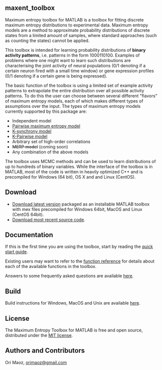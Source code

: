 <h2>maxent_toolbox</h2>

<p>Maximum entropy toolbox for MATLAB is a toolbox for fitting discrete maximum entropy distributions to experimental data. 
Maximum entropy models are a method to approximate probability distributions of discrete states from a limited amount of 
samples, where standard approaches (such as counting the states) cannot be applied.</p>
<p>This toolbox is intended for learning probability distributions of <b>binary activity patterns</b>, i.e. patterns in the form
1000110100. Examples of problems where one might want to learn such distributions are characterising the joint
activity of neural populations (0/1 denoting if a certain neuron fired with a small time window) or gene expression profiles
(0/1 denoting if a certain gene is being expressed).</p>
<p>The basic function of the toolbox is using a limited set of example activity patterns 
to extrapolate the entire distribution over all possible activity patterns. To do this the user can choose between
several different "flavors" of maximum entropy models, each of which makes different types of assumptions over the input. 
The types of maximum entropy models currently supported by this package are:
<ul>
<li>Independent model</li>
<li><a href="http://www.weizmann.ac.il/neurobiology/labs/schneidman/Publications/Schneidman+al_2006-Nature.pdf">Pairwise maximum entropy model</a></li>
<li><a href="http://wp.ist.ac.at/group_tkacik/wp-content/uploads/2011/02/JStatMech_Simplest_Maxent.pdf">K-synchrony model</a></li>
<li><a href="http://wp.ist.ac.at/group_tkacik/wp-content/uploads/2011/02/PLOSCompBio_KPairwise.pdf">K-Pairwise model</a></li>
<li>Arbitrary set of high-order correlations</li>
<li><strike>MERP model</strike> (coming soon)</li>
<li>Any combination of the above models</li>
</ul>
</p>

<p>The toolbox uses MCMC methods and can be used to learn distributions of up to hundreds of 
binary variables. While the interface of the toolbox is in MATLAB, most of the code is written in heavily optimized C++ 
and is precompiled for Windows (64 bit), OS X and and Linux (CentOS).</p>

<h2>Download</h2>

<ul>
<li><a href="https://github.com/orimaoz/maxent_toolbox/releases/latest">Download latest version</a> packaged as an installable MATLAB toolbox with mex files precompiled for Windows 64bit, MacOS and Linux (CentOS 64bit).</li>
<li><a href="https://github.com/orimaoz/maxent_toolbox">Download most recent source code</a>.</li>
</ul>
        
<h2><a id="documentation" class="anchor" href="#documentation-list" aria-hidden="true"><span aria-hidden="true" class="octicon octicon-link"></span></a>Documentation</h2>
<p>If this is the first time you are using the toolbox, start by reading the <a href="quickstart.html">quick start guide</a>.</p>
<p>Existing users may want to refer to the <a href="function_reference.html">function reference</a> for details about each of the available functions in the toolbox.</p>
<p>Answers to some frequently asked questions are available <a href="faq.html">here</a>.</p>


<h2><a id="build" class="anchor" href="#build" aria-hidden="true"><span aria-hidden="true" class="octicon octicon-link"></span></a>Build</h2>
<p>Build instructions for Windows, MacOS and Unix are available <a href="build.html">here</a>.

<h2>License</h2>
<p>The Maximum Entropy Toolbox for MATLAB is free and open source, distributed under the <a href="https://en.wikipedia.org/wiki/MIT_License">MIT license</a>.</p>

<h2>
<a id="authors-and-contributors" class="anchor" href="#authors-and-contributors" aria-hidden="true"><span aria-hidden="true" class="octicon octicon-link"></span></a>Authors and Contributors</h3>
<p>Ori Maoz, <a href="mailto:orimaoz@gmail.com"> orimaoz@gmail.com</a></p>
